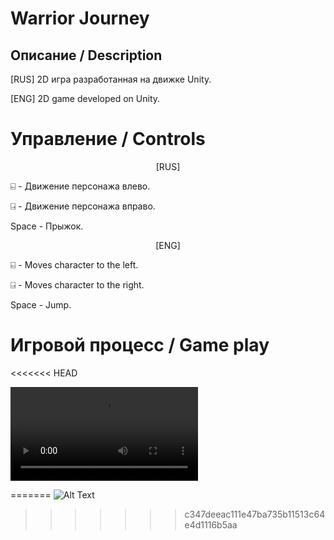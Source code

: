 # Warrior Journey
<h2> Описание / Description </h2>
[RUS] 2D игра разработанная на движке Unity.

[ENG] 2D game developed on Unity.

# Управление / Controls
<center>[RUS]</center>

⍇ - Движение персонажа влево.

⍈ - Движение персонажа вправо.

Space -  Прыжок.

<center>[ENG]</center>

⍇ - Moves character to the left.

⍈ - Moves character to the right.

Space -  Jump.

# Игровой процесс / Game play
<<<<<<< HEAD
<!--Gif-->
![Alt Text](https://giant.gfycat.com/SlowTangibleHammerheadbird.mp4)

=======
![Alt Text](https://media2.giphy.com/media/Kp3G97X1ZpzOmr9h5e/giphy.gif?cid=790b7611fd807efd4c9038b9d9848066be01bb86c5188966&rid=giphy.gif&ct=g)
>>>>>>> c347deeac111e47ba735b11513c64e4d1116b5aa
